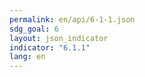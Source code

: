 ```yaml
---
permalink: en/api/6-1-1.json
sdg_goal: 6
layout: json_indicator
indicator: "6.1.1"
lang: en
---
```

